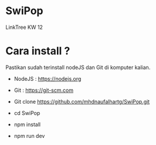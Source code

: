 # SwiPop
LinkTree KW 12

# Cara install ?
Pastikan sudah terinstall nodeJS dan Git di komputer kalian.
- NodeJS : https://nodejs.org
- Git    : https://git-scm.com

- Git clone https://github.com/mhdnaufalhartg/SwiPop.git
- cd SwiPop
- npm install
- npm run dev
